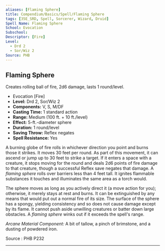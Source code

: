 ```yaml
---
aliases: [Flaming Sphere]
title: Compendium/Basics/Spell/Flaming Sphere
tags: [35E_SRD, Spell, Sorcerer, Wizard, Druid]
Spell Name: Flaming Sphere
School: Evocation
Subschool: 
Descriptor: [Fire]
Level:
  - Drd 2
  - Sor/Wiz 2
Source: PHB
---
```



## Flaming Sphere

Creates rolling ball of fire, 2d6 damage, lasts 1 round/level.

*   Evocation [Fire]
*   **Level:** Drd 2, Sor/Wiz 2
*   **Components:** V, S, M/DF
*   **Casting Time:** 1 standard action
*   **Range:** Medium (100 ft. + 10 ft./level)
*   **Effect:** 5-ft.-diameter sphere
*   **Duration:** 1 round/level
*   **Saving Throw:** Reflex negates
*   **Spell Resistance:** Yes

<p>A burning globe of fire rolls in whichever direction you point and burns those it strikes. It moves 30 feet per round. As part of this movement, it can ascend or jump up to 30 feet to strike a target. If it enters a space with a creature, it stops moving for the round and deals 2d6 points of fire damage to that creature, though a successful Reflex save negates that damage. A <i>flaming sphere</i> rolls over barriers less than 4 feet tall. It ignites flammable substances it touches and illuminates the same area as a torch would.</p><p>The sphere moves as long as you actively direct it (a move action for you); otherwise, it merely stays at rest and burns. It can be extinguished by any means that would put out a normal fire of its size. The surface of the sphere has a spongy, yielding consistency and so does not cause damage except by its flame. It cannot push aside unwilling creatures or batter down large obstacles. A <i>flaming sphere</i> winks out if it exceeds the spell's range.</p><p><i>Arcane Material Component:</i> A bit of tallow, a pinch of brimstone, and a dusting of powdered iron.</p>

Source : PHB P232

---
